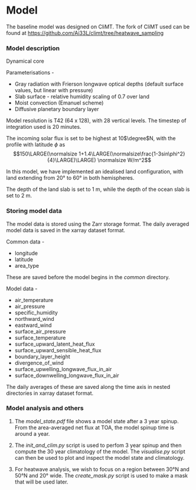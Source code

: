 # Model

The baseline model was designed on CliMT. The fork of CliMT used can be found at <https://github.com/Ai33L/climt/tree/heatwave_sampling>

### Model description

Dynamical core

Parameterisations - 

* Gray radiation with Frierson longwave optical depths (default surface values, but linear with pressure)
* Slab surface - relative humidity scaling of 0.7 over land
* Moist convection (Emanuel scheme)
* Diffusive planetary boundary layer

Model resolution is T42 (64 x 128), with 28 vertical levels. The timestep of integration used is 20 minutes.

The incoming solar flux is set to be highest at 10$\degree$N, with the profile with latitude $\phi$ as $$150\LARGE(\normalsize 1+1.4\LARGE(\normalsize\frac{1-3sin\phi^2}{4}\LARGE)\LARGE) \normalsize W/m^2$$

In this model, we have implemented an idealised land configuration, with land extending from 20&deg; to 60&deg; in both hemispheres.

The depth of the land slab is set to 1 m, while the depth of the ocean slab is set to 2 m.

### Storing model data

The model data is stored using the Zarr storage format. The daily averaged model data is saved in the xarray dataset format.

Common data -

* longitude
* latitude
* area_type

These are saved before the model begins in the *common* directory.

Model data - 

* air_temperature
* air_pressure
* specific_humidity
* northward_wind
* eastward_wind 
* surface_air_pressure
* surface_temperature
* surface_upward_latent_heat_flux
* surface_upward_sensible_heat_flux
* boundary_layer_height
* divergence_of_wind
* surface_upwelling_longwave_flux_in_air
* surface_downwelling_longwave_flux_in_air

The daily averages of these are saved along the time axis in nested directories in xarray dataset format.

### Model analysis and others

1. The *model_state.pdf* file shows a model state after a 3 year spinup. From the area-averaged net flux at TOA, the model spinup time is around a year.

2. The *init_and_clim.py* script is used to perfom 3 year spinup and then compute the 30 year climatology of the model. The *visualise.py* script can then be used to plot and inspect the model state and climatology.

3. For heatwave analysis, we wish to focus on a region between 30&deg;N and 50&deg;N and 20&deg; wide. The *create_mask.py* script is used to make a mask that will be used later.

